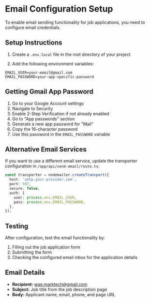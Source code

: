 # Email Configuration Setup

To enable email sending functionality for job applications, you need to configure email credentials.

## Setup Instructions

1. Create a `.env.local` file in the root directory of your project

2. Add the following environment variables:

```env
EMAIL_USER=your-email@gmail.com
EMAIL_PASSWORD=your-app-specific-password
```

## Getting Gmail App Password

1. Go to your Google Account settings
2. Navigate to Security
3. Enable 2-Step Verification if not already enabled
4. Go to "App passwords" section
5. Generate a new app password for "Mail"
6. Copy the 16-character password
7. Use this password in the `EMAIL_PASSWORD` variable

## Alternative Email Services

If you want to use a different email service, update the transporter configuration in `/app/api/send-email/route.ts`:

```typescript
const transporter = nodemailer.createTransport({
  host: 'smtp.your-provider.com',
  port: 587,
  secure: false,
  auth: {
    user: process.env.EMAIL_USER,
    pass: process.env.EMAIL_PASSWORD,
  },
});
```

## Testing

After configuration, test the email functionality by:
1. Filling out the job application form
2. Submitting the form
3. Checking the configured email inbox for the application details

## Email Details

- **Recipient:** wae.marktech@gmail.com
- **Subject:** Job title from the job description page
- **Body:** Applicant name, email, phone, and page URL
